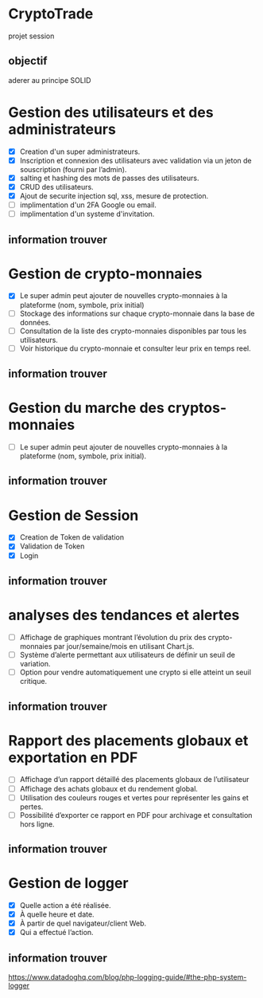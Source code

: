 # CryptoTrade
projet session
## objectif
aderer au principe SOLID

# Gestion des utilisateurs et des administrateurs
- [x] Creation d'un super administrateurs.
- [x] Inscription et connexion des utilisateurs avec validation via un jeton de souscription (fourni par l’admin).
- [x] salting et hashing des mots de passes des utilisateurs.
- [x] CRUD des utilisateurs.
- [x] Ajout de securite injection sql, xss, mesure de protection.
- [ ] implimentation d'un 2FA Google ou email.
- [ ] implimentation d'un systeme d'invitation.

## information trouver


# Gestion de crypto-monnaies
- [x] Le super admin peut ajouter de nouvelles crypto-monnaies à la plateforme (nom, symbole, prix initial)
- [ ] Stockage des informations sur chaque crypto-monnaie dans la base de données.
- [ ] Consultation de la liste des crypto-monnaies disponibles par tous les utilisateurs.
- [ ] Voir historique du crypto-monnaie et consulter leur prix en temps reel.

## information trouver

# Gestion du marche des cryptos-monnaies
- [ ] Le super admin peut ajouter de nouvelles crypto-monnaies à la plateforme (nom, symbole, prix initial).
## information trouver

# Gestion de Session
- [x] Creation de Token de validation
- [x] Validation de Token
- [x] Login

## information trouver

# analyses des tendances et alertes
- [ ] Affichage de graphiques montrant l’évolution du prix des crypto-monnaies par jour/semaine/mois en utilisant Chart.js.
- [ ] Système d’alerte permettant aux utilisateurs de définir un seuil de variation.
- [ ] Option pour vendre automatiquement une crypto si elle atteint un seuil critique.

## information trouver

# Rapport des placements globaux et exportation en PDF
- [ ] Affichage d’un rapport détaillé des placements globaux de l’utilisateur
- [ ] Affichage des achats globaux et du rendement global.
- [ ] Utilisation des couleurs rouges et vertes pour représenter les gains et pertes.
- [ ] Possibilité d’exporter ce rapport en PDF pour archivage et consultation hors ligne.

## information trouver

# Gestion de logger
- [x] Quelle action a été réalisée.
- [x] À quelle heure et date.
- [x] À partir de quel navigateur/client Web.
- [x] Qui a effectué l’action.
## information trouver
https://www.datadoghq.com/blog/php-logging-guide/#the-php-system-logger
